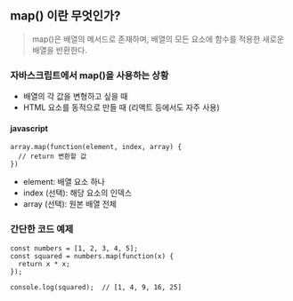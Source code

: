 ## map() 이란 무엇인가?
> map()은 배열의 메서드로 존재하며, 배열의 모든 요소에 함수를 적용한 새로운 배열을 반환한다.

### 자바스크립트에서 map()을 사용하는 상황
+ 배열의 각 값을 변형하고 싶을 때
+ HTML 요소를 동적으로 만들 때 (리액트 등에서도 자주 사용)

#### javascript
```
array.map(function(element, index, array) {
  // return 변환할 값
})

```
+ element: 배열 요소 하나
+ index (선택): 해당 요소의 인덱스
+ array (선택): 원본 배열 전체

### 간단한 코드 예제 
```
const numbers = [1, 2, 3, 4, 5];
const squared = numbers.map(function(x) {
  return x * x;
});

console.log(squared);  // [1, 4, 9, 16, 25]

```
